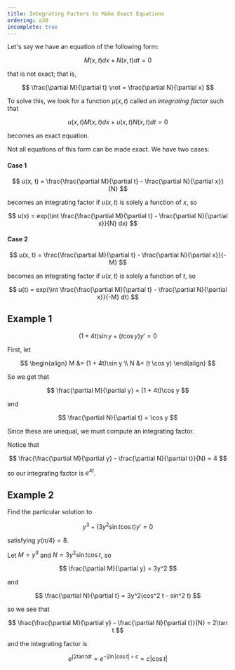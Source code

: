 ```yaml
---
title: Integrating Factors to Make Exact Equations
ordering: a30
incomplete: true
---
```


Let's say we have an equation of the following form:

$$
M(x, t)dx + N(x, t)dt = 0
$$

that is not exact; that is,

$$
\frac{\partial M}{\partial t} \not = \frac{\partial N}{\partial x}
$$

To solve this, we look for a function $\mu(x, t)$ called an _integrating factor_ such that

$$
u(x, t)M(x, t)dx + u(x, t)N(x, t)dt = 0
$$

becomes an exact equation.

Not all equations of this form can be made exact. We have two cases:

#### Case 1

$$
u(x, t) = \frac{\frac{\partial M}{\partial t} - \frac{\partial N}{\partial x}}{N}
$$

becomes an integrating factor if $u(x, t)$ is solely a function of $x$, so

$$
u(x) = exp(\int \frac{\frac{\partial M}{\partial t} - \frac{\partial N}{\partial x}}{N} dx)
$$

#### Case 2

$$
u(x, t) = \frac{\frac{\partial M}{\partial t} - \frac{\partial N}{\partial x}}{-M}
$$

becomes an integrating factor if $u(x, t)$ is solely a function of $t$, so

$$
u(t) = exp(\int \frac{\frac{\partial M}{\partial t} - \frac{\partial N}{\partial x}}{-M} dt)
$$

## Example 1

$$
(1 + 4t)\sin y + (t \cos y)y' = 0
$$

First, let

$$
\begin{align}
M &= (1 + 4t)\sin y \\
N &= (t \cos y)
\end{align}
$$

So we get that

$$
\frac{\partial M}{\partial y} = (1 + 4t)\cos y
$$

and

$$
\frac{\partial N}{\partial t} = \cos y
$$

Since these are unequal, we must compute an integrating factor.

Notice that

$$
\frac{\frac{\partial M}{\partial y} - \frac{\partial N}{\partial t}}{N} = 4
$$

so our integrating factor is $e^{4t}$.

## Example 2

Find the particular solution to

$$
y^3 +(3y^2 \sin t \cos t)y' = 0
$$

satisfying $y(\pi/4) = 8$.

Let $M = y^3$ and $N = 3y^2\sin t \cos t$, so

$$
\frac{\partial M}{\partial y} = 3y^2
$$

and

$$
\frac{\partial N}{\partial t} = 3y^2(cos^2 t - sin^2 t)
$$

so we see that

$$
\frac{\frac{\partial M}{\partial y} - \frac{\partial N}{\partial t}}{N} = 2\tan t
$$

and the integrating factor is

$$
e^{\int 2 \tan t dt} = e^{-2 \ln|\cos t| + c} = c|\cos t|
$$
